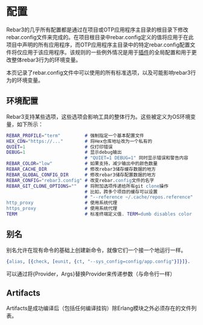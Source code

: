 # 配置

Rebar3的几乎所有配置都是通过在项目或OTP应用程序主目录的根目录下修改rebar.config文件来完成的。在项目根目录中rebar.config定义的值将应用于在此项目中声明的所有应用程序，而OTP应用程序主目录中的特定rebar.config配置文件将仅应用于该应用程序。该规则的一些例外情况是用于[插件](https://www.rebar3.org/docs/plugins)的全局配置和用于更改整体rebar3行为的环境变量。

本页记录了rebar.config文件中可以使用的所有标准选项，以及可能影响rebar3行为的环境变量。

## 环境配置

Rebar3支持某些选项，这些选项会影响工具的整体行为。这些被定义为OS环境变量，如下所示：

```erlang
REBAR_PROFILE="term"         # 强制指定一个基本配置文件
HEX_CDN="https://..."        # 将Hex仓库地址改为一个私有的
QUIET=1                      # 仅打印错误
DEBUG=1                      # 显示debug输出
                             # "QUIET=1 DEBUG=1" 同时显示错误和警告内容
REBAR_COLOR="low"            # 如果支持，减少输出中的颜色数量
REBAR_CACHE_DIR              # 修改rebar3储存缓存数据的地方
REBAR_GLOBAL_CONFIG_DIR      # 修改rebar3储存配置数据的地方
REBAR_CONFIG="rebar3.config" # 改变rebar.config文件的名字
REBAR_GIT_CLONE_OPTIONS=""   # 将附加选项传递给所有git clone操作
                             # 比如，跨多个项目的缓存可以设置
                             # "--reference ~/.cache/repos.reference"
http_proxy                   # 使用系统代理
https_proxy                  # 使用系统代理
TERM                         # 标准终端定义值. TERM=dumb disables color

```

## 别名

别名允许在现有命令的基础上创建新命令，就像它们一个接一个地运行一样。

```erlang
{alias, [{check, [eunit, {ct, "--sys_config=config/app.config"}]}]}.
```

可以通过将{Provider，Args}替换Provider来传递参数（与命令行一样）

## Artifacts

Artifacts是成功编译后（包括任何编译挂钩）除Erlang模块之外必须存在的文件列表。